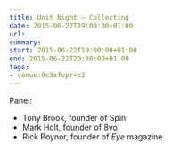```yaml
---
title: Unit Night – Collecting
date: 2015-06-22T19:00:00+01:00
url:
summary:
start: 2015-06-22T19:00:00+01:00
end: 2015-06-22T20:30:00+01:00
tags:
- venue:9c3xfvpr+c2
---
```

Panel:
* Tony Brook, founder of Spin
* Mark Holt, founder of 8vo
* Rick Poynor, founder of <cite>Eye</cite> magazine
